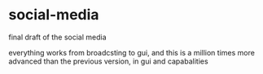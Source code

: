 # social-media
final draft of the social media

everything works from broadcsting to gui, and this is a million times more advanced than the previous version, in gui and capabalities
